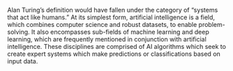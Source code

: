 Alan Turing’s definition would have fallen under the category of “systems that act like humans.” At its simplest 
form, artificial intelligence is a field, which combines computer science and robust datasets, to enable 
problem-solving. It also encompasses sub-fields of machine learning and deep learning, which are frequently 
mentioned in conjunction with artificial intelligence. These disciplines are comprised of AI algorithms which seek 
to create expert systems which make predictions or classifications based on input data.